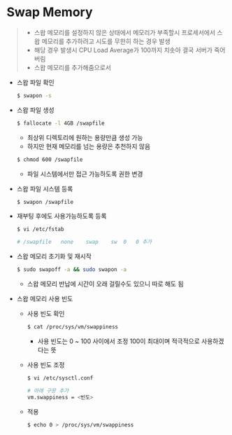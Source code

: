 # Swap Memory

> - 스왑 메모리를 설정하지 않은 상태에서 메모리가 부족할시 프로세서에서 스왑 메모리를 추가하려고 시도를 무한히 하는 경우 발생
> - 해당 경우 발생시 CPU Load Average가 100까지 치솟아 결국 서버가 죽어버림
> - 스왑 메모리를 추가해줌으로서 

- 스왑 파일 확인

  ```bash
  $ swapon -s
  ```

- 스왑 파일 생성

  ```bash
  $ fallocate -l 4GB /swapfile
  ```

  - 최상위 디렉토리에 원하는 용량만큼 생성 가능
  - 하지만 현재 메모리를 넘는 용량은 추천하지 않음

  ```bash
  $ chmod 600 /swapfile
  ```

  - 파일 시스템에서만 접근 가능하도록 권한 변경

- 스왑 파일 시스템 등록

  ```bash
  $ swapon /swapfile
  ```
  
- 재부팅 후에도 사용가능하도록 등록

  ```bash
  $ vi /etc/fstab
  
  # /swapfile	none	swap	sw	0	0 추가
  ```

- 스왑 메모리 초기화 및 재시작

  ```bash
  $ sudo swapoff -a && sudo swapon -a
  ```

  - 스왑 메모리 반납에 시간이 오래 걸릴수도 있으니 따로 해도 됨

- 스왑 메모리 사용 빈도

  - 사용 빈도 확인

    ```bash
    $ cat /proc/sys/vm/swappiness
    ```

    - 사용 빈도는 0 ~ 100 사이에서 조정 100이 최대이며 적극적으로 사용하겠다는 뜻

  - 사용 빈도 조정

    ```bash
    $ vi /etc/sysctl.conf
    ```

    ```bash
    # 아래 구문 추가
    vm.swappiness = <빈도>
    ```

  - 적용

    ```bash
    $ echo 0 > /proc/sys/vm/swappiness
    ```

    

  
